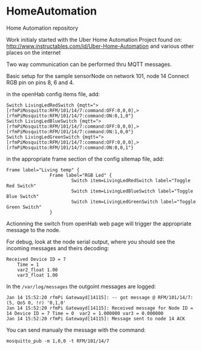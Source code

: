 HomeAutomation
==============

Home Automation repository

Work initialy started with the Uber Home Automation Project found on:
http://www.instructables.com/id/Uber-Home-Automation
and various other places on the internet

Two way communication can be performed thru MQTT messages.

Basic setup for the sample sensorNode on network 101, node 14
Connect RGB pin on pins 8, 6 and 4.

in the openHab config items file, add: 
```
Switch LivingLedRedSwitch {mqtt=">[rfmPiMosquitto:RFM/101/14/7:command:OFF:0,0,0],>[rfmPiMosquitto:RFM/101/14/7:command:ON:0,1,0"}
Switch LivingLedBlueSwitch {mqtt=">[rfmPiMosquitto:RFM/101/14/7:command:OFF:0,0,0],>[rfmPiMosquitto:RFM/101/14/7:command:ON:1,0,0"}
Switch LivingLedGreenSwitch {mqtt=">[rfmPiMosquitto:RFM/101/14/7:command:OFF:0,0,0],>[rfmPiMosquitto:RFM/101/14/7:command:ON:0,0,1"}
```

in the appropriate frame section of the config sitemap file, add:
```
Frame label="Living temp" {
                Frame label="RGB Led" {
                        Switch item=LivingLedRedSwitch label="Toggle Red Switch"
                        Switch item=LivingLedBlueSwitch label="Toggle Blue Switch"
                        Switch item=LivingLedGreenSwitch label="Toggle Green Switch"
                }
```             

Actionning the switch from openHab web page will trigger the appropriate message to the node. 

For debug, look at the node serial output, where you should see the incoming messages and theirs decoding:
```
Received Device ID = 7
    Time = 1
    var2_float 1.00
    var3_float 1.00
```

In the `/var/log/messages` the outgoint messages are logged:
```
Jan 14 15:52:20 rfmPi Gatewayd[14115]: -- got message @ RFM/101/14/7: (5, QoS 0, !r) '0,1,0'
Jan 14 15:52:20 rfmPi Gatewayd[14115]: Received message for Node ID = 14 Device ID = 7 Time = 0  var2 = 1.000000 var3 = 0.000000
Jan 14 15:52:20 rfmPi Gatewayd[14115]: Message sent to node 14 ACK
```

You can send manualy the message with the command:
```
mosquitto_pub -m 1,0,0 -t RFM/101/14/7
```
